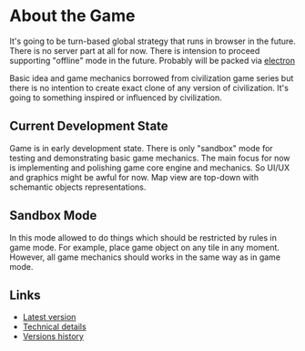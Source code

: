 # About the Game

It's going to be turn-based global strategy that runs in browser in the future. There is no server part at all for now. There is intension to proceed supporting "offline" mode in the future. Probably will be packed via [electron](https://www.electronjs.org/)

Basic idea and game mechanics borrowed from civilization game series but there is no intention to create exact clone of any version of civilization. It's going to something inspired or influenced by civilization.

## Current Development State

Game is in early development state. There is only "sandbox" mode for testing and demonstrating basic game mechanics. The main focus for now is implementing and polishing game core engine and mechanics. So UI/UX and graphics might be awful for now. Map view are top-down with schemantic objects representations.

## Sandbox Mode

In this mode allowed to do things which should be restricted by rules in game mode. For example, place game object on any tile in any moment. However, all game mechanics should works in the same way as in game mode.

## Links

* [Latest version](v0.1.3)
* [Technical details](technical-details.md)
* [Versions history](versions-history.md)
